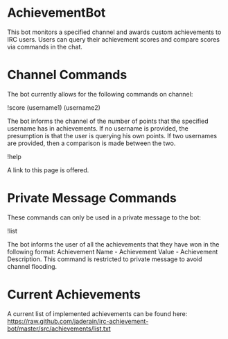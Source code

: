 AchievementBot
==============

This bot monitors a specified channel and awards custom achievements to IRC users. Users can query their achievement scores and compare scores via commands in the chat.

Channel Commands
================

The bot currently allows for the following commands on channel:

!score (username1) (username2)

The bot informs the channel of the number of points that the specified username has in achievements. If no username is provided, the presumption is that the user is querying his own points. If two usernames are provided, then a comparison is made between the two.

!help

A link to this page is offered.

Private Message Commands
========================

These commands can only be used in a private message to the bot:

!list

The bot informs the user of all the achievements that they have won in the following format: Achievement Name - Achievement Value - Achievement Description. This command is restricted to private message to avoid channel flooding.

Current Achievements
====================

A current list of implemented achievements can be found here: https://raw.github.com/jaderain/irc-achievement-bot/master/src/achievements/list.txt